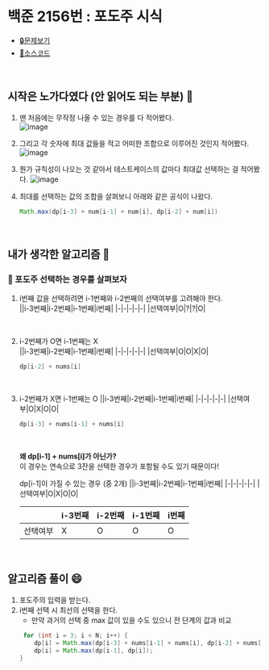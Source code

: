 # 백준 2156번 : 포도주 시식

* [🔒문제보기](https://www.acmicpc.net/problem/2156)
* [🔑소스코드](https://github.com/happ-in/algorithm/blob/main/BOJ/%5BBOJ%5D2156_%ED%8F%AC%EB%8F%84%EC%A3%BC%20%EC%8B%9C%EC%8B%9D/%5BBOJ%5D2156_%ED%8F%AC%EB%8F%84%EC%A3%BC%20%EC%8B%9C%EC%8B%9D.java)

<br/>

## 시작은 노가다였다 (안 읽어도 되는 부분) 😬
1. 맨 처음에는 무작정 나올 수 있는 경우를 다 적어봤다.  
  ![image](https://user-images.githubusercontent.com/36289638/105982211-562f2780-60da-11eb-933f-3a71806a4847.png)


2.  그리고 각 숫자에 최대 값들을 적고 어떠한 조합으로 이루어진 것인지 적어봤다.
![image](https://user-images.githubusercontent.com/36289638/105982278-6b0bbb00-60da-11eb-9b13-7a3f4b1aca24.png)

3. 뭔가 규칙성이 나오는 것 같아서 테스트케이스의 값마다 최대값 선택하는 걸 적어봤다.
![image](https://user-images.githubusercontent.com/36289638/105982384-8aa2e380-60da-11eb-8144-9ccb563f9790.png)

4. 최대를 선택하는 값의 조합을 살펴보니 아래와 같은 공식이 나왔다.
    ```java
    Math.max(dp[i-3] + num[i-1] + num[i], dp[i-2] + num[i])
    ```

<br/>

## 내가 생각한 알고리즘 🤔 
### 🍷 포도주 선택하는 경우를 살펴보자 
1. i번째 값을 선택하려면 i-1번째와 i-2번째의 선택여부를 고려해야 한다.  
    ||i-3번째|i-2번째|i-1번째|i번째|
    |-|-|-|-|-|
    |선택여부|O|?|?|O|

<br/>

2. i-2번째가 O면 i-1번째는 X  
    ||i-3번째|i-2번째|i-1번째|i번째|
    |-|-|-|-|-|
    |선택여부|O|O|X|O|

    ```java
    dp[i-2] + nums[i]
    ```

<br/>

3. i-2번째가 X면 i-1번째는 O
    ||i-3번째|i-2번째|i-1번째|i번째|
    |-|-|-|-|-|
    |선택여부|O|X|O|O|

    ```java
    dp[i-3] + nums[i-1] + nums[i]
    ```

    <br/>

    **왜 dp[i-1] + nums[i]가 아닌가?**  
    이 경우는 연속으로 3잔을 선택한 경우가 포함될 수도 있기 때문이다!

    dp[i-1]이 가질 수 있는 경우 (중 2개)
    ||i-3번째|i-2번째|i-1번째|i번째|
    |-|-|-|-|-|
    |선택여부|O|X|O|O|

    ||i-3번째|i-2번째|i-1번째|i번째|
    |-|-|-|-|-|
    |선택여부|X|O|O|O|

<br/>

## 알고리즘 풀이 😄
1. 포도주의 입력을 받는다.
2. i번째 선택 시 최선의 선택을 한다.  
    * 만약 과거의 선택 중 max 값이 있을 수도 있으니 전 단계의 값과 비교
    ```java
     for (int i = 3; i < N; i++) {
        dp[i] = Math.max(dp[i-3] + nums[i-1] + nums[i], dp[i-2] + nums[i]);
        dp[i] = Math.max(dp[i-1], dp[i]);
    }
    ```
